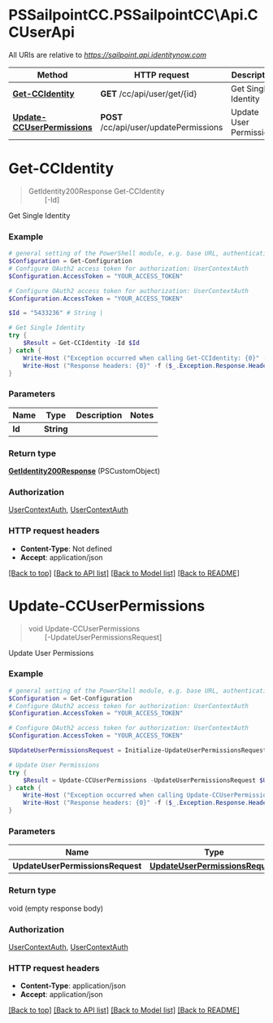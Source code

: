 # PSSailpointCC.PSSailpointCC\Api.CCUserApi

All URIs are relative to *https://sailpoint.api.identitynow.com*

Method | HTTP request | Description
------------- | ------------- | -------------
[**Get-CCIdentity**](CCUserApi.md#Get-CCIdentity) | **GET** /cc/api/user/get/{id} | Get Single Identity
[**Update-CCUserPermissions**](CCUserApi.md#Update-CCUserPermissions) | **POST** /cc/api/user/updatePermissions | Update User Permissions


<a id="Get-CCIdentity"></a>
# **Get-CCIdentity**
> GetIdentity200Response Get-CCIdentity<br>
> &nbsp;&nbsp;&nbsp;&nbsp;&nbsp;&nbsp;&nbsp;&nbsp;[-Id] <String><br>

Get Single Identity

### Example
```powershell
# general setting of the PowerShell module, e.g. base URL, authentication, etc
$Configuration = Get-Configuration
# Configure OAuth2 access token for authorization: UserContextAuth
$Configuration.AccessToken = "YOUR_ACCESS_TOKEN"

# Configure OAuth2 access token for authorization: UserContextAuth
$Configuration.AccessToken = "YOUR_ACCESS_TOKEN"

$Id = "5433236" # String | 

# Get Single Identity
try {
    $Result = Get-CCIdentity -Id $Id
} catch {
    Write-Host ("Exception occurred when calling Get-CCIdentity: {0}" -f ($_.ErrorDetails | ConvertFrom-Json))
    Write-Host ("Response headers: {0}" -f ($_.Exception.Response.Headers | ConvertTo-Json))
}
```

### Parameters

Name | Type | Description  | Notes
------------- | ------------- | ------------- | -------------
 **Id** | **String**|  | 

### Return type

[**GetIdentity200Response**](GetIdentity200Response.md) (PSCustomObject)

### Authorization

[UserContextAuth](../README.md#UserContextAuth), [UserContextAuth](../README.md#UserContextAuth)

### HTTP request headers

 - **Content-Type**: Not defined
 - **Accept**: application/json

[[Back to top]](#) [[Back to API list]](../README.md#documentation-for-api-endpoints) [[Back to Model list]](../README.md#documentation-for-models) [[Back to README]](../README.md)

<a id="Update-CCUserPermissions"></a>
# **Update-CCUserPermissions**
> void Update-CCUserPermissions<br>
> &nbsp;&nbsp;&nbsp;&nbsp;&nbsp;&nbsp;&nbsp;&nbsp;[-UpdateUserPermissionsRequest] <PSCustomObject><br>

Update User Permissions

### Example
```powershell
# general setting of the PowerShell module, e.g. base URL, authentication, etc
$Configuration = Get-Configuration
# Configure OAuth2 access token for authorization: UserContextAuth
$Configuration.AccessToken = "YOUR_ACCESS_TOKEN"

# Configure OAuth2 access token for authorization: UserContextAuth
$Configuration.AccessToken = "YOUR_ACCESS_TOKEN"

$UpdateUserPermissionsRequest = Initialize-UpdateUserPermissionsRequest -Ids "71624,71625" -IsAdmin "1" -AdminType "ADMIN" # UpdateUserPermissionsRequest |  (optional)

# Update User Permissions
try {
    $Result = Update-CCUserPermissions -UpdateUserPermissionsRequest $UpdateUserPermissionsRequest
} catch {
    Write-Host ("Exception occurred when calling Update-CCUserPermissions: {0}" -f ($_.ErrorDetails | ConvertFrom-Json))
    Write-Host ("Response headers: {0}" -f ($_.Exception.Response.Headers | ConvertTo-Json))
}
```

### Parameters

Name | Type | Description  | Notes
------------- | ------------- | ------------- | -------------
 **UpdateUserPermissionsRequest** | [**UpdateUserPermissionsRequest**](UpdateUserPermissionsRequest.md)|  | [optional] 

### Return type

void (empty response body)

### Authorization

[UserContextAuth](../README.md#UserContextAuth), [UserContextAuth](../README.md#UserContextAuth)

### HTTP request headers

 - **Content-Type**: application/json
 - **Accept**: application/json

[[Back to top]](#) [[Back to API list]](../README.md#documentation-for-api-endpoints) [[Back to Model list]](../README.md#documentation-for-models) [[Back to README]](../README.md)

